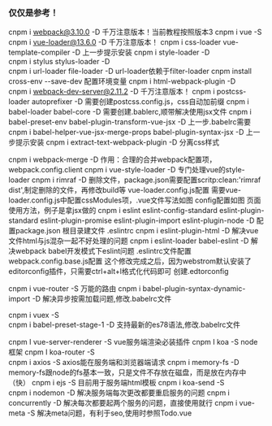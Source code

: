 ### 仅仅是参考！
cnpm i webpack@3.10.0 -D	千万注意版本！当前教程按照版本3
cnpm i vue -S	
cnpm i vue-loader@13.6.0 -D	千万注意版本！
cnpm i css-loader vue-template-compiler -D	上一步提示安装
cnpm i style-loader -D	
cnpm i stylus stylus-loader -D	
cnpm i url-loader file-loader -D	url-loader依赖于filter-loader
cnpm install cross-env --save-dev	配置环境变量
cnpm i html-webpack-plugin -D	
cnpm i webpack-dev-server@2.11.2 -D	千万注意版本！
cnpm i postcss-loader autoprefixer -D	需要创建postcss.config.js，css自动加前缀
cnpm i babel-loader babel-core -D	需要创建.bablerc,顺带解决使用jsx文件
cnpm i babel-preset-env babel-plugin-transform-vue-jsx -D	上一步.babelrc需要
cnpm i babel-helper-vue-jsx-merge-props babel-plugin-syntax-jsx -D	上一步提示安装
cnpm i extract-text-webpack-plugin -D	分离css样式
	
cnpm i webpack-merge -D	作用：合理的合并webpack配置项，webpack.config.client
cnpm i vue-style-loader -D	专门处理vue的style-loader
cnpm i rimraf -D	删除文件，package.json需要配置scritp:clean:'rimraf dist',制定删除的文件，再修改build等
vue-loader.config.js配置	需要vue-loader.config.js中配置cssModules项，.vue文件写法如图
config配置如图	页面使用方法，例子是拿jsx做的
cnpm i eslint eslint-config-standard eslint-plugin-standard eslint-plugin-promise eslint-plugin-import eslint-plugin-node -D	配置package.json
	根目录建文件 .eslintrc
cnpm i eslint-plugin-html -D	解决vue文件html与js混杂一起不好处理的问题
cnpm i eslint-loader babel-eslint -D	解决webpack babel开发模式下eslint问题
	.eslintrc文件配置
	webpack.config.base.js配置
这个修改完成之后，因为webstrom默认安装了editorconfig插件，只需要ctrl+alt+l格式化代码即可	创建.edtorconfig
	
	
cnpm i vue-router -S	万能的路由
cnpm i babel-plugin-syntax-dynamic-import -D	解决异步按需加载问题,修改.babelrc文件
	
cnpm i vuex -S	
cnpm i babel-preset-stage-1 -D	支持最新的es78语法,修改.babelrc文件
	
cnpm I vue-server-renderer -S	vue服务端渲染必装插件
cnpm I koa -S	node框架
cnpm I koa-router -S	
cnpm i axios -S	axios能在服务端和浏览器端请求 
cnpm i memory-fs -D	memory-fs跟node的fs基本一致，只是文件不存放在磁盘，而是放在内存中（快）
cnpm i ejs -S	目前用于服务端html模板
cnpm i koa-send -S	
cnpm i nodemon -D	解决服务端每次更改都要重启服务的问题
cnpm i concurrently -D	解决每次都要起两个服务的问题，直接使用就行
cnpm i vue-meta -S	解决meta问题，有利于seo,使用时参照Todo.vue
